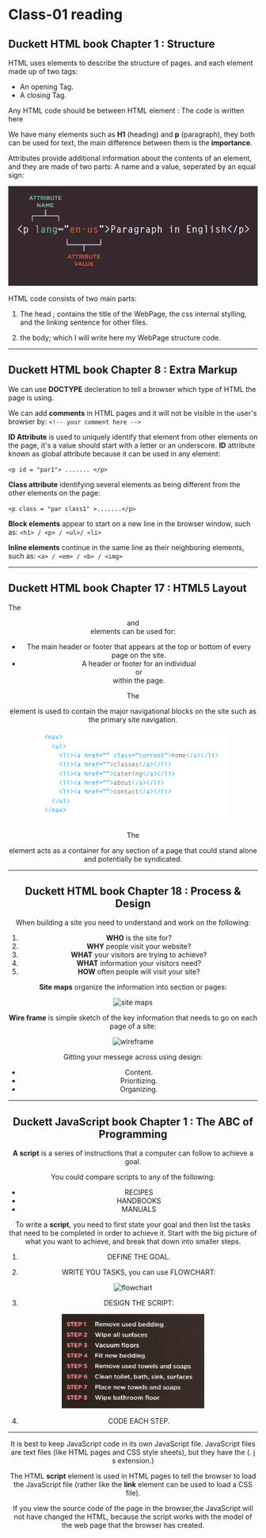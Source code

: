 # Class-01 reading

## Duckett HTML book Chapter 1 : Structure

HTML uses elements to describe the structure of pages. and each element made up of two tags:
* An opening Tag.
* A closing Tag.

Any HTML code should be between HTML element : <HTML> The code is written here </HTML>

We have many elements such as **H1** (heading) and **p** (paragraph), they both can be used for text, the main difference between them is the **importance**.

Attributes provide additional information about the contents of an element, and they are made of two parts: A name and a value, seperated by an equal sign:


<img src="img/class1-1.PNG" alt="Attributes" />
 


HTML code consists of two main parts:
1. The head ; contains the title of the WebPage, the css internal stylling, and the linking sentence for other files.

2. the body; which I will write here my WebPage structure code.

----

## Duckett HTML book Chapter 8 : Extra Markup

We can use **DOCTYPE** decleration to tell a browser which type of HTML the page is using.

We can add **comments** in HTML pages and it will not be visible in the user's browser by:
`<!-- your comment here -->` 

**ID Attribute** is used to uniquely identify that element from other elements on the page, it's a value should start with a letter or an underscore. **ID** attribute known as global attribute because it can be used in any element:

`<p id = "par1"> ....... </p>`

**Class attribute** identifying several elements as being different from the other elements on the page:

`<p class = "par class1" >.......</p>`

**Block elements** appear to start on a new line in the browser window, such as:
`<h1> / <p> / <ul>/ <li>`

**Inline elements** continue in the same line as their neighboring elements, such as:
`<a> / <em> / <b> / <img>`

----


## Duckett HTML book Chapter 17 : HTML5 Layout

The **<header>** and **<footer>** elements can be used for:
* The main header or footer that appears at the top or bottom of every page on the
site.
* A header or footer for an individual **<article>** or **<section>** within the page.

The **<nav>** element is used to contain the major navigational blocks on the site such as the primary site navigation.

<img src="img/class1-2.PNG" alt="nav" />

The **<article>** element acts as a container for any section of a page that could stand alone and potentially be syndicated.

----

## Duckett HTML book Chapter 18 : Process & Design

When building a site you need to understand and work on the following:

1. **WHO** is the site for?
2. **WHY** people visit your website?
3. **WHAT** your visitors are trying to achieve?
4. **WHAT** information your visitors need? 
5. **HOW** often people will visit your site?


**Site maps** organize the information into section or pages:

![site maps](https://landing.moqups.com/img/content/diagrams/site-maps/ecommerce-shop-sitemap-template.png)

**Wire frame** is simple sketch of the key information that needs to go on each page of a site:

![wireframe](https://www.uprightcommunications.com/wp-content/uploads/2017/12/wireframe-sample.gif)

Gitting your messege across using design:
* Content.
* Prioritizing.
* Organizing.

----

## Duckett JavaScript book Chapter 1 : The ABC of Programming

**A script** is a series of instructions that a computer can follow to achieve a goal.

You could compare scripts to any of the following:
* RECIPES
* HANDBOOKS
* MANUALS

To write a **script**, you need to first state your goal and then list the tasks that need to be completed in order to achieve it. Start with the big picture of what you want to achieve, and break that down into smaller steps.
1. DEFINE THE GOAL.

2. WRITE YOU TASKS, you can use FLOWCHART:

![flowchart](https://cacoo.com/wp-app/uploads/2020/07/basic-flowchart-template@2x.png)

3. DESIGN THE SCRIPT:

<img src="img/class1-3.PNG" alt="steps" />

4. CODE EACH STEP.


----

It is best to keep JavaScript code in its own JavaScript file. JavaScript files are text files (like HTML pages and CSS style sheets), but they have the (. j s extension.)

The HTML **script** element is used in HTML pages to tell the browser to load the JavaScript file (rather like the **link** element can be used to load a CSS file).

If you view the source code of the page in the browser,the JavaScript will not have changed the HTML, because the script works with the model of the web page that the browser has created.








